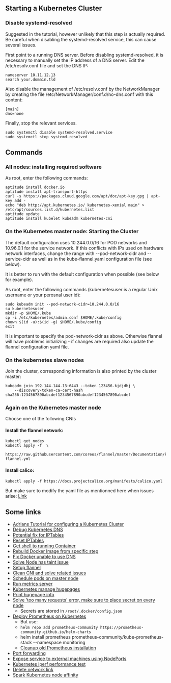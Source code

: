 
## Starting a Kubernetes Cluster

### Disable systemd-resolved
Suggested in the tutorial, however unlikely that this step is actually required. Be careful when disabling the systemd-resolved service, this can cause several issues.

First point to a running DNS server.
Before disabling systemd-resolved, it is necessary to manually set the IP address of a DNS server.
Edit the /etc/resolv.conf file and set the DNS IP:

    nameserver 10.11.12.13
    search your.domain.tld

Also disable the management of /etc/resolv.conf by the NetworkManager by creating the file
/etc/NetworkManager/conf.d/no-dns.conf with this content:

    [main]
    dns=none

Finally, stop the relevant services.

    sudo systemctl disable systemd-resolved.service
    sudo systemctl stop systemd-resolved



## Commands
### All nodes: installing required software

As root, enter the following commands:

    aptitude install docker.io
    aptitude install apt-transport-https
    curl -s https://packages.cloud.google.com/apt/doc/apt-key.gpg | apt-key add -
    echo "deb http://apt.kubernetes.io/ kubernetes-xenial main" > /etc/apt/sources.list.d/kubernetes.list
    aptitude update
    aptitude install kubelet kubeadm kubernetes-cni


### On the Kubernetes master node: Starting the Cluster

The default configuration uses 10.244.0.0/16 for POD networks and 10.96.0.1 for the service network.
If this conflicts with IPs used on hardware network interfaces, change the range with --pod-network-cidr
and --service-cidr as well as in the kube-flannel.yaml configuration file (see below).

It is better to run with the default configuration when possible (see below for example).

As root, enter the following commands (kubernetesuser is a regular Unix username or your perosnal user id):

    sudo kubeadm init --pod-network-cidr=10.244.0.0/16 
    su kubernetesuser
    mkdir -p $HOME/.kube
    cp -i /etc/kubernetes/admin.conf $HOME/.kube/config
    chown $(id -u):$(id -g) $HOME/.kube/config
    exit

It is important to specify the pod-network-cidr as above. Otherwise flannel will have problems initializing - if changes are required also update the flannel configuration yaml file.

### On the kubernetes slave nodes

Join the cluster, corresponding information is also printed by the cluster master:

    kubeadm join 192.144.144.13:6443 --token 123456.kjdjdhj \
        --discovery-token-ca-cert-hash sha256:1234567890abcdef1234567890abcdef1234567890abcdef


### Again on the Kubernetes master node

Choose one of the following CNIs

#### Install the flannel network:
 
    kubectl get nodes
    kubectl apply -f  \
        https://raw.githubusercontent.com/coreos/flannel/master/Documentation/kube-flannel.yml

#### Install calico:
    kubectl apply -f https://docs.projectcalico.org/manifests/calico.yaml

But make sure to modify the yaml file as mentionned here when issues arise: [Link](https://github.com/projectcalico/calico/issues/2561)



## Some links

- [Adrians Tutorial for configuring a Kubernetes Cluster](https://github.com/asqasq/docs/blob/master/kubernetes/kubernetes.md)
- [Debug Kubernetes DNS](https://kubernetes.io/docs/tasks/administer-cluster/dns-debugging-resolution/)
- [Potential fix for IPTables](https://github.com/coredns/coredns/issues/2693)
- [Reset IPTables](https://serverfault.com/questions/200635/best-way-to-clear-all-iptables-rules)
- [Get shell to running Container](https://kubernetes.io/docs/tasks/debug-application-cluster/get-shell-running-container/)
- [Rebuild Docker Image from specific step](https://stackoverflow.com/questions/35154219/rebuild-docker-image-from-specific-step)
- [Fix Docker unable to use DNS](https://stackoverflow.com/questions/24991136/docker-build-could-not-resolve-archive-ubuntu-com-apt-get-fails-to-install-a)
- [Solve Node has taint issue](https://github.com/calebhailey/homelab/issues/3)
- [Setup flannel](https://github.com/flannel-io/flannel/blob/master/Documentation/kubernetes.md)
- [Clean CNI and solve related issues](https://github.com/kubernetes/kubernetes/issues/39557)
- [Schedule pods on master node](https://stackoverflow.com/questions/43147941/allow-scheduling-of-pods-on-kubernetes-master)
- [Run metrics server](https://stackoverflow.com/questions/52224829/kubernetes-metrics-unable-to-fetch-pod-node-metrics)
- [Kubernetes manage hugepages](https://kubernetes.io/docs/tasks/manage-hugepages/scheduling-hugepages/)
- [Print hugepage info](https://unix.stackexchange.com/questions/167451/how-to-monitor-use-of-huge-pages-per-process)
- [Solve 'too many requests' error, make sure to place secret on every node](https://kubernetes.io/docs/concepts/containers/images/#using-a-private-registry)
    - Secrets are stored in `/root/.docker/config.json`
- [Deploy Prometheus on Kubernetes](https://betterprogramming.pub/monitor-your-kubernetes-cluster-with-prometheus-and-grafana-1f7d0195e59)
    - But use:
    - `helm repo add prometheus-community https://prometheus-community.github.io/helm-charts`
    - helm install prometheus prometheus-community/kube-prometheus-stack --namespace monitoring
    - [Cleanup old Prometheus installation](https://github.com/prometheus-community/helm-charts/issues/557)
- [Port forwarding](https://unix.stackexchange.com/questions/115897/whats-ssh-port-forwarding-and-whats-the-difference-between-ssh-local-and-remot)
- [Expose service to external machines using NodePorts](https://kubernetes.io/docs/concepts/services-networking/service/#nodeport)
- [Kubernetes iperf performance test](https://github.com/Pharb/kubernetes-iperf3)
- [Delete network link](https://stackoverflow.com/questions/34326704/how-do-i-delete-virtual-interface-in-linux)
- [Spark Kubernetes node affinity](https://doc.lucidworks.com/fusion/5.1/190/spark-administration-in-kubernetes)

